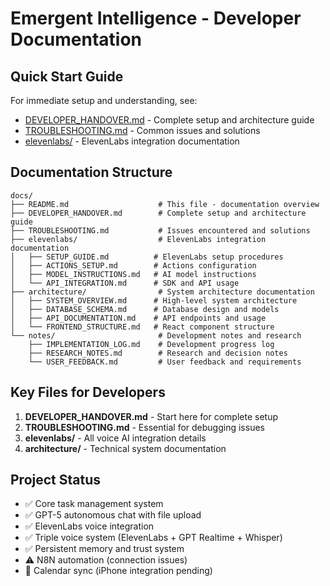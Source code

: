 # Emergent Intelligence - Developer Documentation

## Quick Start Guide
For immediate setup and understanding, see:
- [DEVELOPER_HANDOVER.md](./DEVELOPER_HANDOVER.md) - Complete setup and architecture guide
- [TROUBLESHOOTING.md](./TROUBLESHOOTING.md) - Common issues and solutions
- [elevenlabs/](./elevenlabs/) - ElevenLabs integration documentation

## Documentation Structure
```
docs/
├── README.md                    # This file - documentation overview
├── DEVELOPER_HANDOVER.md        # Complete setup and architecture guide
├── TROUBLESHOOTING.md           # Issues encountered and solutions
├── elevenlabs/                  # ElevenLabs integration documentation
│   ├── SETUP_GUIDE.md          # ElevenLabs setup procedures
│   ├── ACTIONS_SETUP.md        # Actions configuration
│   ├── MODEL_INSTRUCTIONS.md   # AI model instructions
│   └── API_INTEGRATION.md      # SDK and API usage
├── architecture/                # System architecture documentation
│   ├── SYSTEM_OVERVIEW.md      # High-level system architecture
│   ├── DATABASE_SCHEMA.md      # Database design and models
│   ├── API_DOCUMENTATION.md    # API endpoints and usage
│   └── FRONTEND_STRUCTURE.md   # React component structure
└── notes/                       # Development notes and research
    ├── IMPLEMENTATION_LOG.md    # Development progress log
    ├── RESEARCH_NOTES.md        # Research and decision notes
    └── USER_FEEDBACK.md         # User feedback and requirements
```

## Key Files for Developers
1. **DEVELOPER_HANDOVER.md** - Start here for complete setup
2. **TROUBLESHOOTING.md** - Essential for debugging issues
3. **elevenlabs/** - All voice AI integration details
4. **architecture/** - Technical system documentation

## Project Status
- ✅ Core task management system
- ✅ GPT-5 autonomous chat with file upload
- ✅ ElevenLabs voice integration 
- ✅ Triple voice system (ElevenLabs + GPT Realtime + Whisper)
- ✅ Persistent memory and trust system
- ⚠️ N8N automation (connection issues)
- 🔄 Calendar sync (iPhone integration pending)